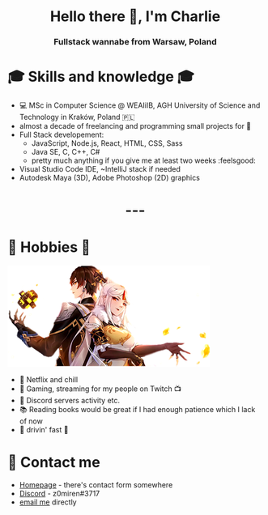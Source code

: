 <h1 align="center">Hello there 👋, I'm Charlie</h1>
<h3 align="center">Fullstack wannabe from Warsaw, Poland</h3>


# :mortar_board: Skills and knowledge :mortar_board:
- :computer: MSc in Computer Science @ WEAIiIB, AGH University of Science and Technology in Kraków, Poland :poland:
- almost a decade of freelancing and programming small projects for :money_with_wings: 
- Full Stack developement:
  * JavaScript, Node.js, React, HTML, CSS, Sass
  * Java SE, C, C++, C#
  * pretty much anything if you give me at least two weeks :feelsgood:
- Visual Studio Code IDE, ~IntelliJ stack if needed
- Autodesk Maya (3D), Adobe Photoshop (2D) graphics

<h1 align="center"> --- </h1>

# 📅 Hobbies 📅

![picture alt](.images/genshin-splash.png "Hobbies and socials :)")

- :sparkling_heart: Netflix and chill
- :space_invader: Gaming, streaming for my people on Twitch :tv:
- :speech_balloon: Discord servers activity etc.
- :books: Reading books would be great if I had enough patience which I lack of now
- :red_car: drivin' fast :rocket:

# :speech_balloon: Contact me
- [Homepage](https://warchalowski.pl) - there's contact form somewhere
- [Discord](https://discord.com/users/221202392685871114) - z0miren#3717
- [email me](mailto:kontakt@warchalowski.pl) directly
